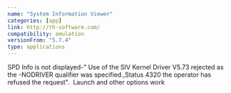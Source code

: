 ```yaml
---
name: "System Information Viewer"
categories: [app]
link: http://rh-software.com/
compatibility: emulation
versionFrom: "5.7.4"
type: applications
---
```


SPD Info is not displayed-" Use of the SIV Kernel Driver V5.73 rejected as the -NODRIVER qualifier was specified.,Status 4320 the operator has refused the request".  Launch and other options work